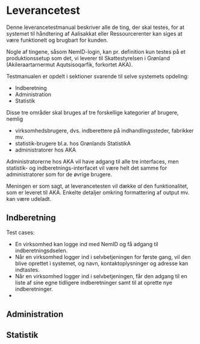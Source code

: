 # Leverancetest

Denne leverancetestmanual beskriver alle de ting, der skal testes, for
at systemet til håndtering af Aalisakkat eller Ressourcerenter kan siges
at være funktionelt og brugbart for kunden.

Nogle af tingene, såsom NemID-login, kan pr. definition kun testes på et
produktionssetup som det, vi leverer til Skattestyrelsen i Grønland
(Akileraartarnermut Aqutsisoqarfik, forkortet AKA).

Testmanualen er opdelt i sektioner svarende til selve systemets
opdeling:

- Indberetning
- Administration
- Statistik

Disse tre områder skal bruges af tre forskellige kategorier af brugere,
nemlig

- virksomhedsbrugere, dvs. indberettere på indhandlingssteder, fabrikker mv.
- statistik-brugere bl.a. hos Grønlands StatistikA
- administratorer hos AKA

Administratorerne hos AKA vil have adgang til alle tre interfaces, men
statistik- og indberetnings-interfacet vil være helt det samme for
administratorer som for de øvrige brugere.

Meningen er som sagt, at leverancetesten vil dække _al_ den
funktionalitet, som er leveret til AKA. Enkelte detaljer omkring
formattering af output mv. kan være udeladt.

## Indberetning

Test cases:

* En virksomhed kan logge ind med NemID og få adgang til
  indberetningsdselen.
* Når en virksomhed logger ind i selvbetjeningen for første gang, vil
  den blive oprettet i systemet, og navn, kontaktoplysninger og adresse
  kan indtastes.
* Når en virksomhed logger ind i selvbetjeningen, får den adgang til en
  liste af sine egne tidligere indberetninger samt til at oprette nye
  indberetninger.
* 

## Administration

## Statistik


